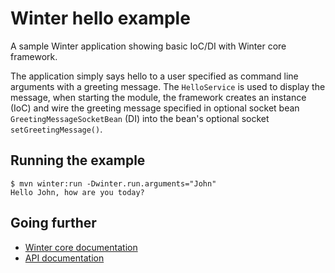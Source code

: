 [winter-root-doc]: https://github.com/winterframework-io/winter/blob/master/doc/reference-guide.md
[javadoc]: http://tbd

# Winter hello example

A sample Winter application showing basic IoC/DI with Winter core framework.

The application simply says hello to a user specified as command line arguments with a greeting message. The `HelloService` is used to display the message, when starting the module, the framework creates an instance (IoC) and wire the greeting message specified in optional socket bean `GreetingMessageSocketBean` (DI) into the bean's optional socket `setGreetingMessage()`.

## Running the example

```plaintext
$ mvn winter:run -Dwinter.run.arguments="John"
Hello John, how are you today?
```

## Going further

- [Winter core documentation][winter-root-doc]
- [API documentation][javadoc]